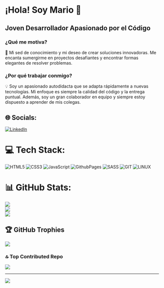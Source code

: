 # **¡Hola! Soy Mario 👋**

## **Joven Desarrollador Apasionado por el Código**

### **¿Qué me motiva?**

🚀 Mi sed de conocimiento y mi deseo de crear soluciones innovadoras. Me encanta sumergirme en proyectos desafiantes y encontrar formas elegantes de resolver problemas.

### **¿Por qué trabajar conmigo?**

💡 Soy un apasionado autodidacta que se adapta rápidamente a nuevas tecnologías. Mi enfoque es siempre la calidad del código y la entrega puntual. Además, soy un gran colaborador en equipo y siempre estoy dispuesto a aprender de mis colegas.


## 🌐 Socials:
[![LinkedIn](https://img.shields.io/badge/LinkedIn-%230077B5.svg?logo=linkedin&logoColor=white)](https://linkedin.com/in/https://www.linkedin.com/in/mariovelascoca%C3%B1adas/) 

# 💻 Tech Stack:
![HTML5](https://img.shields.io/badge/html5-%23E34F26.svg?style=for-the-badge&logo=html5&logoColor=white) ![CSS3](https://img.shields.io/badge/css3-%231572B6.svg?style=for-the-badge&logo=css3&logoColor=white) ![JavaScript](https://img.shields.io/badge/javascript-%23323330.svg?style=for-the-badge&logo=javascript&logoColor=%23F7DF1E) ![GithubPages](https://img.shields.io/badge/github%20pages-121013?style=for-the-badge&logo=github&logoColor=white) ![SASS](https://img.shields.io/badge/SASS-hotpink.svg?style=for-the-badge&logo=SASS&logoColor=white) ![GIT](https://img.shields.io/badge/Git-fc6d26?style=for-the-badge&logo=git&logoColor=white) ![LINUX](https://img.shields.io/badge/Linux-FCC624?style=for-the-badge&logo=linux&logoColor=black)
# 📊 GitHub Stats:
![](https://github-readme-stats.vercel.app/api?username=mariovelascodev&theme=shades-of-purple&hide_border=false&include_all_commits=true&count_private=false)<br/>
![](https://github-readme-streak-stats.herokuapp.com/?user=mariovelascodev&theme=shades-of-purple&hide_border=false)<br/>
![](https://github-readme-stats.vercel.app/api/top-langs/?username=mariovelascodev&theme=shades-of-purple&hide_border=false&include_all_commits=true&count_private=false&layout=compact)

## 🏆 GitHub Trophies
![](https://github-profile-trophy.vercel.app/?username=mariovelascodev&theme=radical&no-frame=false&no-bg=true&margin-w=4)

### 🔝 Top Contributed Repo
![](https://github-contributor-stats.vercel.app/api?username=mariovelascodev&limit=5&theme=onedark&combine_all_yearly_contributions=true)

---
[![](https://visitcount.itsvg.in/api?id=mariovelascodev&icon=0&color=6)](https://visitcount.itsvg.in)

<!-- Proudly created with GPRM ( https://gprm.itsvg.in ) -->
